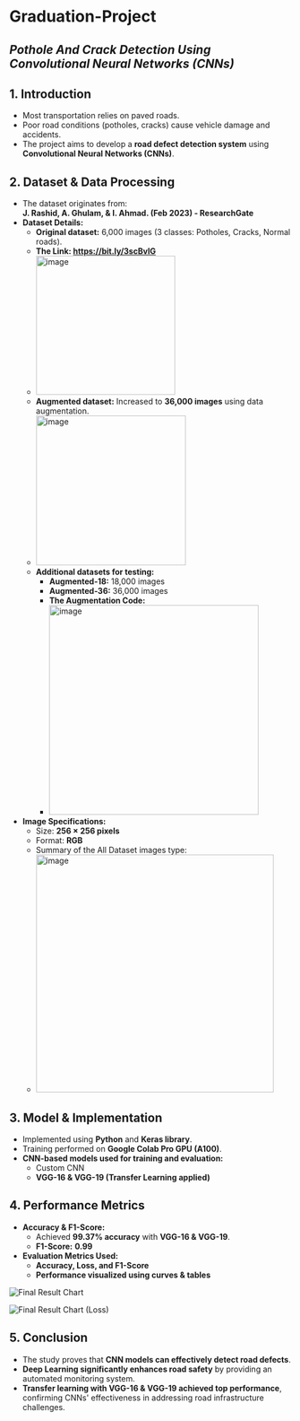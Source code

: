 # Graduation-Project
## *Pothole And Crack Detection Using Convolutional Neural Networks (CNNs)*
## **1. Introduction**  
- Most transportation relies on paved roads.  
- Poor road conditions (potholes, cracks) cause vehicle damage and accidents.  
- The project aims to develop a **road defect detection system** using **Convolutional Neural Networks (CNNs)**.  

## **2. Dataset & Data Processing**  
- The dataset originates from:  
  **J. Rashid, A. Ghulam, & I. Ahmad. (Feb 2023) - ResearchGate**
- **Dataset Details:**  
  - **Original dataset:** 6,000 images (3 classes: Potholes, Cracks, Normal roads).
  - **The Link: https://bit.ly/3scBvlG**
  - <img width="248" alt="image" src="https://github.com/user-attachments/assets/4fc7039c-2f26-4fcb-87f5-167114c427a6" />
  - **Augmented dataset:** Increased to **36,000 images** using data augmentation.
  - <img width="267" alt="image" src="https://github.com/user-attachments/assets/720ab5fd-159a-4b62-85ff-4f8a4b546bf9" />
  - **Additional datasets for testing:**  
    - **Augmented-18:** 18,000 images  
    - **Augmented-36:** 36,000 images
    - **The Augmentation Code:**
    - <img width="374" alt="image" src="https://github.com/user-attachments/assets/2b54c3fd-0c85-4451-be3a-b0547a62af30" />
- **Image Specifications:**  
  - Size: **256 × 256 pixels**  
  - Format: **RGB**
  - Summary of the All Dataset images type:
  - <img width="424" alt="image" src="https://github.com/user-attachments/assets/b48dc53a-a387-488a-84c7-d48bdffe2100" />

## **3. Model & Implementation**  
- Implemented using **Python** and **Keras library**.  
- Training performed on **Google Colab Pro GPU (A100)**.  
- **CNN-based models used for training and evaluation:**  
  - Custom CNN  
  - **VGG-16 & VGG-19 (Transfer Learning applied)**  

## **4. Performance Metrics**  
- **Accuracy & F1-Score:**  
  - Achieved **99.37% accuracy** with **VGG-16 & VGG-19**.  
  - **F1-Score:** **0.99**  
- **Evaluation Metrics Used:**  
  - **Accuracy, Loss, and F1-Score**  
  - **Performance visualized using curves & tables**  

![Final Result Chart](https://github.com/user-attachments/assets/80799666-2cc6-4941-a7cb-32c3d939f562)

![Final Result Chart (Loss)](https://github.com/user-attachments/assets/c6d55531-5161-4984-a03a-6d6c19bfe4e8)

## **5. Conclusion**  
- The study proves that **CNN models can effectively detect road defects**.  
- **Deep Learning significantly enhances road safety** by providing an automated monitoring system.  
- **Transfer learning with VGG-16 & VGG-19 achieved top performance**, confirming CNNs' effectiveness in addressing road infrastructure challenges.  

